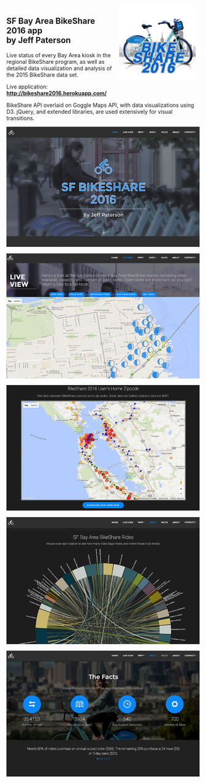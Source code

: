 <img src="public/images/logo.png" align="right" hspace="10" alt="logo" width="200">
<h2>SF Bay Area BikeShare 2016 app<br>
by Jeff Paterson
</h2>

<p>
Live status of every Bay Area kiosk in the regional BikeShare program, as well as detailed data visualization and analysis of the 2015 BikeShare data set.
</p>
Live application:<br/>
<strong>
<a href="http://http://bikeshare2016.herokuapp.com/">http://bikeshare2016.herokuapp.com/</a>
</strong>
<p>
BikeShare API overlaid on Goggle Maps API, with data visualizations using D3. jQuery, and extended libraries, are used extensively for visual transitions.
</p>
<p>
<img src="public/images/screen1.jpg" alt="Screenshot">
</p>
<p>
<img src="public/images/screen2.jpg" alt="Screenshot">
</p>
<p>
<img src="public/images/screen3.jpg" alt="Screenshot">
</p>
<p>
<img src="public/images/screen4.jpg" alt="Screenshot">
</p>
<p>
<img src="public/images/screen5.jpg" alt="Screenshot">
</p>